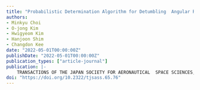 ```yaml
---
title: "Probabilistic Determination Algorithm for Detumbling  Angular Rate Convergence using a Three-Axis Magnetometer"
authors:
- Minkyu Choi
- O-jong Kim
- Hwigyeom Kim
- Hanjoon Shim
- Changdon Kee
date: "2022-05-01T00:00:00Z"
publishDate: "2022-05-01T00:00:00Z"
publication_types: ["article-journal"]
publication: |-
    TRANSACTIONS OF THE JAPAN SOCIETY FOR AERONAUTICAL  SPACE SCIENCES, Vol. 65, No. 2, Mar2022, pp.76~83
doi: "https://doi.org/10.2322/tjsass.65.76"
---
```

